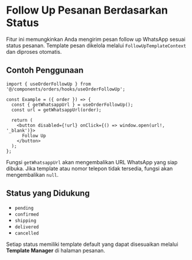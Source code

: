 # Follow Up Pesanan Berdasarkan Status

Fitur ini memungkinkan Anda mengirim pesan follow up WhatsApp sesuai status pesanan. 
Template pesan dikelola melalui `FollowUpTemplateContext` dan diproses otomatis.

## Contoh Penggunaan

```tsx
import { useOrderFollowUp } from '@/components/orders/hooks/useOrderFollowUp';

const Example = ({ order }) => {
  const { getWhatsappUrl } = useOrderFollowUp();
  const url = getWhatsappUrl(order);

  return (
    <button disabled={!url} onClick={() => window.open(url!, '_blank')}>
      Follow Up
    </button>
  );
};
```

Fungsi `getWhatsappUrl` akan mengembalikan URL WhatsApp yang siap dibuka. 
Jika template atau nomor telepon tidak tersedia, fungsi akan mengembalikan `null`.

## Status yang Didukung

- `pending`
- `confirmed`
- `shipping`
- `delivered`
- `cancelled`

Setiap status memiliki template default yang dapat disesuaikan melalui **Template Manager** di halaman pesanan.
